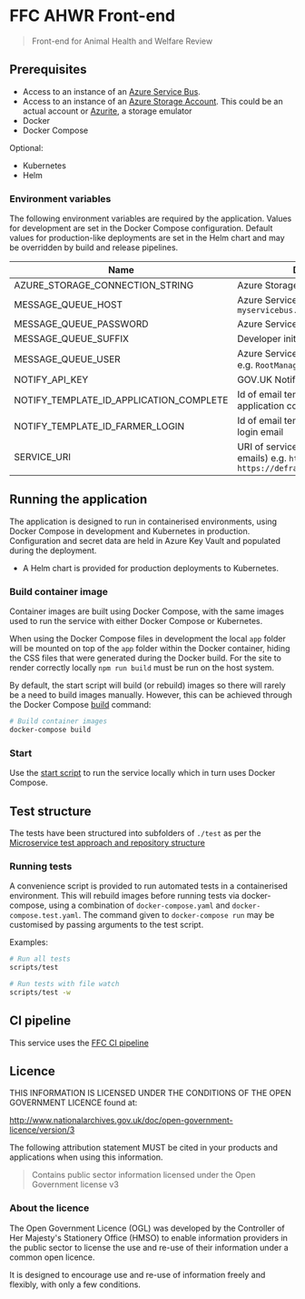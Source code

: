 # FFC AHWR Front-end

> Front-end for Animal Health and Welfare Review

## Prerequisites

- Access to an instance of an
[Azure Service Bus](https://docs.microsoft.com/en-us/azure/service-bus-messaging/).
- Access to an instance of an
[Azure Storage Account](https://docs.microsoft.com/en-us/azure/storage/common/storage-account-overview).
  This could be an actual account or
  [Azurite](https://docs.microsoft.com/en-us/azure/storage/common/storage-use-azurite),
  a storage emulator
- Docker
- Docker Compose

Optional:

- Kubernetes
- Helm

### Environment variables

The following environment variables are required by the application.
Values for development are set in the Docker Compose configuration. Default
values for production-like deployments are set in the Helm chart and may be
overridden by build and release pipelines.

| Name                                    | Description                                                                                      |
| ----                                    | -----------                                                                                      |
| AZURE_STORAGE_CONNECTION_STRING         | Azure Storage connection string                                                                  |
| MESSAGE_QUEUE_HOST                      | Azure Service Bus hostname, e.g. `myservicebus.servicebus.windows.net`                           |
| MESSAGE_QUEUE_PASSWORD                  | Azure Service Bus SAS policy key                                                                 |
| MESSAGE_QUEUE_SUFFIX                    | Developer initials                                                                               |
| MESSAGE_QUEUE_USER                      | Azure Service Bus SAS policy name, e.g. `RootManageSharedAccessKey`                              |
| NOTIFY_API_KEY                          | GOV.UK Notify API Key                                                                            |
| NOTIFY_TEMPLATE_ID_APPLICATION_COMPLETE | Id of email template used for application complete                                               |
| NOTIFY_TEMPLATE_ID_FARMER_LOGIN         | Id of email template used for farmer login email                                                 |
| SERVICE_URI                             | URI of service (used in links, in emails) e.g. `http://localhost:3000` or `https://defra.gov.uk` |

## Running the application

The application is designed to run in containerised environments, using Docker
Compose in development and Kubernetes in production. Configuration and secret
data are held in Azure Key Vault and populated during the deployment.

- A Helm chart is provided for production deployments to Kubernetes.

### Build container image

Container images are built using Docker Compose, with the same images used to
run the service with either Docker Compose or Kubernetes.

When using the Docker Compose files in development the local `app` folder will
be mounted on top of the `app` folder within the Docker container, hiding the
CSS files that were generated during the Docker build. For the site to render
correctly locally `npm run build` must be run on the host system.

By default, the start script will build (or rebuild) images so there will
rarely be a need to build images manually. However, this can be achieved
through the Docker Compose
[build](https://docs.docker.com/compose/reference/build/) command:

```sh
# Build container images
docker-compose build
```

### Start

Use the [start script](./scripts/start) to run the service locally which in
turn uses Docker Compose.

## Test structure

The tests have been structured into subfolders of `./test` as per the
[Microservice test approach and repository structure](https://eaflood.atlassian.net/wiki/spaces/FPS/pages/1845396477/Microservice+test+approach+and+repository+structure)

### Running tests

A convenience script is provided to run automated tests in a containerised
environment. This will rebuild images before running tests via docker-compose,
using a combination of `docker-compose.yaml` and `docker-compose.test.yaml`.
The command given to `docker-compose run` may be customised by passing
arguments to the test script.

Examples:

```sh
# Run all tests
scripts/test

# Run tests with file watch
scripts/test -w
```

## CI pipeline

This service uses the
[FFC CI pipeline](https://github.com/DEFRA/ffc-jenkins-pipeline-library)

## Licence

THIS INFORMATION IS LICENSED UNDER THE CONDITIONS OF THE OPEN GOVERNMENT
LICENCE found at:

<http://www.nationalarchives.gov.uk/doc/open-government-licence/version/3>

The following attribution statement MUST be cited in your products and
applications when using this information.

> Contains public sector information licensed under the Open Government license
> v3

### About the licence

The Open Government Licence (OGL) was developed by the Controller of Her
Majesty's Stationery Office (HMSO) to enable information providers in the
public sector to license the use and re-use of their information under a common
open licence.

It is designed to encourage use and re-use of information freely and flexibly,
with only a few conditions.
